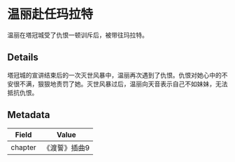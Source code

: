 # 温丽赴任玛拉特
温丽在塔冠城受了仇恨一顿训斥后，被带往玛拉特。

## Details
塔冠城的宣讲结束后的一次灭世风暴中，温丽再次遇到了仇恨。仇恨对她心中的不安很不满，狠狠地责罚了她。灭世风暴过后，温丽向天音表示自己不如妹妹，无法抵抗仇恨。

## Metadata
| Field | Value |
| ----- | ----- |
| chapter | 《渡誓》插曲9 |

